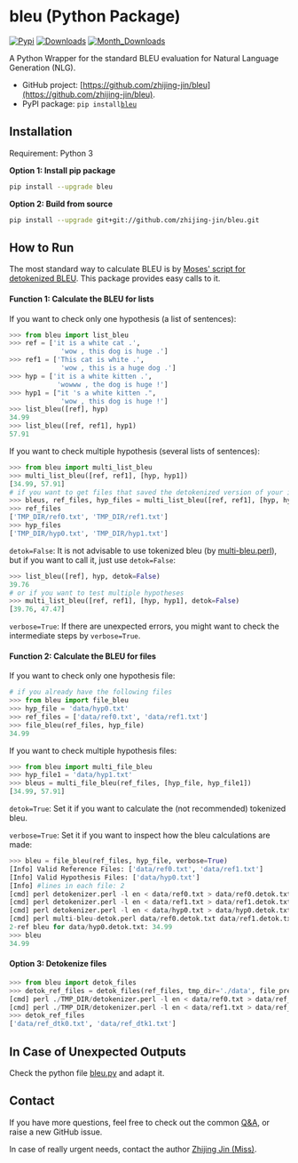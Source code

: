 # bleu (Python Package)
[![Pypi](https://img.shields.io/pypi/v/bleu.svg)](https://pypi.org/project/bleu)
[![Downloads](https://pepy.tech/badge/bleu)](https://pepy.tech/project/bleu)
[![Month_Downloads](https://pepy.tech/badge/bleu/month)](https://pepy.tech/project/bleu/month)

A Python Wrapper for the standard BLEU evaluation for Natural Language Generation (NLG). 
- GitHub project: [https://github.com/zhijing-jin/bleu](https://github.com/zhijing-jin/bleu).
- PyPI package: `pip install`[`bleu`](https://pypi.org/project/bleu/) 

## Installation
Requirement: Python 3

**Option 1: Install pip package**
```bash
pip install --upgrade bleu
```
**Option 2: Build from source**
```bash
pip install --upgrade git+git://github.com/zhijing-jin/bleu.git
```
## How to Run
The most standard way to calculate BLEU is by [Moses' script for detokenized BLEU](https://raw.githubusercontent.com/moses-smt/mosesdecoder/master/scripts/generic/multi-bleu-detok.perl). This package provides easy calls to it. 
#### Function 1: Calculate the BLEU for lists
If you want to check only one hypothesis (a list of sentences):
```python
>>> from bleu import list_bleu
>>> ref = ['it is a white cat .',
             'wow , this dog is huge .']
>>> ref1 = ['This cat is white .',
             'wow , this is a huge dog .']
>>> hyp = ['it is a white kitten .',
            'wowww , the dog is huge !']
>>> hyp1 = ["it 's a white kitten .",
             'wow , this dog is huge !']
>>> list_bleu([ref], hyp)
34.99
>>> list_bleu([ref, ref1], hyp1)
57.91
```
If you want to check multiple hypothesis (several lists of sentences):
```python
>>> from bleu import multi_list_bleu
>>> multi_list_bleu([ref, ref1], [hyp, hyp1])
[34.99, 57.91]
# if you want to get files that saved the detokenized version of your input lists
>>> bleus, ref_files, hyp_files = multi_list_bleu([ref, ref1], [hyp, hyp1], return_files=True)
>>> ref_files
['TMP_DIR/ref0.txt', 'TMP_DIR/ref1.txt']
>>> hyp_files
['TMP_DIR/hyp0.txt', 'TMP_DIR/hyp1.txt']
```
`detok=False`: It is not advisable to use tokenized bleu (by [multi-bleu.perl](https://raw.githubusercontent.com/moses-smt/mosesdecoder/master/scripts/generic/multi-bleu.perl)), but if you want to call it, just use `detok=False`:
```python
>>> list_bleu([ref], hyp, detok=False)
39.76
# or if you want to test multiple hypotheses
>>> multi_list_bleu([ref, ref1], [hyp, hyp1], detok=False)
[39.76, 47.47]
```  
`verbose=True`: If there are unexpected errors, you might want to check the intermediate steps by `verbose=True`. 
 
#### Function 2: Calculate the BLEU for files
If you want to check only one hypothesis file:
```python
# if you already have the following files
>>> from bleu import file_bleu
>>> hyp_file = 'data/hyp0.txt'
>>> ref_files = ['data/ref0.txt', 'data/ref1.txt']
>>> file_bleu(ref_files, hyp_file)
34.99
```
If you want to check multiple hypothesis files:
```python
>>> from bleu import multi_file_bleu
>>> hyp_file1 = 'data/hyp1.txt'
>>> bleus = multi_file_bleu(ref_files, [hyp_file, hyp_file1])
[34.99, 57.91]
```
`detok=True`: Set it if you want to calculate the (not recommended) tokenized bleu.

`verbose=True`: Set it if you want to inspect how the bleu calculations are made:
```python
>>> bleu = file_bleu(ref_files, hyp_file, verbose=True)
[Info] Valid Reference Files: ['data/ref0.txt', 'data/ref1.txt']
[Info] Valid Hypothesis Files: ['data/hyp0.txt']
[Info] #lines in each file: 2
[cmd] perl detokenizer.perl -l en < data/ref0.txt > data/ref0.detok.txt 2>/dev/null
[cmd] perl detokenizer.perl -l en < data/ref1.txt > data/ref1.detok.txt 2>/dev/null
[cmd] perl detokenizer.perl -l en < data/hyp0.txt > data/hyp0.detok.txt 2>/dev/null
[cmd] perl multi-bleu-detok.perl data/ref0.detok.txt data/ref1.detok.txt < data/hyp0.detok.txt
2-ref bleu for data/hyp0.detok.txt: 34.99
>>> bleu
34.99
```
#### Option 3: Detokenize files
```python
>>> from bleu import detok_files
>>> detok_ref_files = detok_files(ref_files, tmp_dir='./data', file_prefix='ref_dtk', verbose=True)
[cmd] perl ./TMP_DIR/detokenizer.perl -l en < data/ref0.txt > data/ref_dtk0.txt 2>/dev/null
[cmd] perl ./TMP_DIR/detokenizer.perl -l en < data/ref1.txt > data/ref_dtk1.txt 2>/dev/null
>>> detok_ref_files
['data/ref_dtk0.txt', 'data/ref_dtk1.txt']
```
## In Case of Unexpected Outputs
Check the python file [bleu.py](https://github.com/zhijing-jin/bleu/blob/master/bleu/bleu.py) and adapt it.

## Contact
If you have more questions, feel free to check out the common [Q&A](https://github.com/zhijing-jin/bleu/issues?utf8=%E2%9C%93&q=is%3Aissue), or raise a new GitHub issue.

In case of really urgent needs, contact the author [Zhijing Jin (Miss)](mailto:zhijing.jin@connect.hku.hk).
